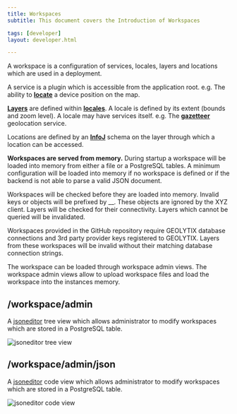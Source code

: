 ```yaml
---
title: Workspaces
subtitle: This document covers the Introduction of Workspaces

tags: [developer]
layout: developer.html

---
```


A workspace is a configuration of services, locales, layers and locations which are used in a deployment.

A service is a plugin which is accessible from the application root. e.g. The ability to [**locate**](../locate/) a device position on the map.

[**Layers**](../../layers/layers) are defined within [**locales**](../../locales/locales/). A locale is defined by its extent \(bounds and zoom level\). A locale may have services itself. e.g. The [**gazetteer**](../../locales/gazetteer/) geolocation service.

Locations are defined by an [**InfoJ**](../../infoj/infoj/) schema on the layer through which a location can be accessed.

**Workspaces are served from memory.** During startup a workspace will be loaded into memory from either a file or a PostgreSQL tables. A minimum configuration will be loaded into memory if no workspace is defined or if the backend is not able to parse a valid JSON document.

Workspaces will be checked before they are loaded into memory. Invalid keys or objects will be prefixed by \_\_. These objects are ignored by the XYZ client. Layers will be checked for their connectivity. Layers which cannot be queried will be invalidated.

Workspaces provided in the GitHub repository require GEOLYTIX database connections and 3rd party provider keys registered to GEOLYTIX. Layers from these workspaces will be invalid without their matching database connection strings.

The workspace can be loaded through workspace admin views. The workspace admin views allow to upload workspace files and load the workspace into the instances memory.

## **/workspace/admin**

A [jsoneditor](https://github.com/josdejong/jsoneditor) tree view which allows administrator to modify workspaces which are stored in a PostgreSQL table.

![jsoneditor tree view](../../../assets/img/workspaces_1.png)

## **/workspace/admin/json**

A [jsoneditor](https://github.com/josdejong/jsoneditor) code view which allows administrator to modify workspaces which are stored in a PostgreSQL table.

![jsoneditor code view](../../../assets/img/workspaces_2.png)